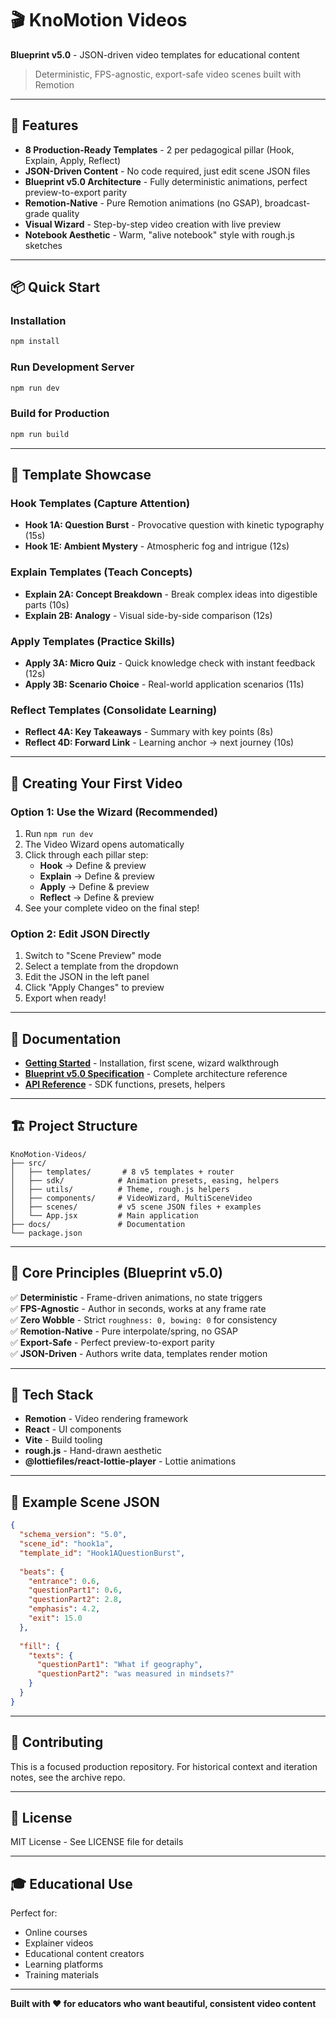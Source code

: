 # 🎬 KnoMotion Videos

**Blueprint v5.0** - JSON-driven video templates for educational content

> Deterministic, FPS-agnostic, export-safe video scenes built with Remotion

---

## 🌟 Features

- **8 Production-Ready Templates** - 2 per pedagogical pillar (Hook, Explain, Apply, Reflect)
- **JSON-Driven Content** - No code required, just edit scene JSON files
- **Blueprint v5.0 Architecture** - Fully deterministic animations, perfect preview-to-export parity
- **Remotion-Native** - Pure Remotion animations (no GSAP), broadcast-grade quality
- **Visual Wizard** - Step-by-step video creation with live preview
- **Notebook Aesthetic** - Warm, "alive notebook" style with rough.js sketches

---

## 📦 Quick Start

### Installation

```bash
npm install
```

### Run Development Server

```bash
npm run dev
```

### Build for Production

```bash
npm run build
```

---

## 🎨 Template Showcase

### Hook Templates (Capture Attention)
- **Hook 1A: Question Burst** - Provocative question with kinetic typography (15s)
- **Hook 1E: Ambient Mystery** - Atmospheric fog and intrigue (12s)

### Explain Templates (Teach Concepts)
- **Explain 2A: Concept Breakdown** - Break complex ideas into digestible parts (10s)
- **Explain 2B: Analogy** - Visual side-by-side comparison (12s)

### Apply Templates (Practice Skills)
- **Apply 3A: Micro Quiz** - Quick knowledge check with instant feedback (12s)
- **Apply 3B: Scenario Choice** - Real-world application scenarios (11s)

### Reflect Templates (Consolidate Learning)
- **Reflect 4A: Key Takeaways** - Summary with key points (8s)
- **Reflect 4D: Forward Link** - Learning anchor → next journey (10s)

---

## 🚀 Creating Your First Video

### Option 1: Use the Wizard (Recommended)

1. Run `npm run dev`
2. The Video Wizard opens automatically
3. Click through each pillar step:
   - **Hook** → Define & preview
   - **Explain** → Define & preview
   - **Apply** → Define & preview
   - **Reflect** → Define & preview
4. See your complete video on the final step!

### Option 2: Edit JSON Directly

1. Switch to "Scene Preview" mode
2. Select a template from the dropdown
3. Edit the JSON in the left panel
4. Click "Apply Changes" to preview
5. Export when ready!

---

## 📖 Documentation

- **[Getting Started](./docs/GETTING_STARTED.md)** - Installation, first scene, wizard walkthrough
- **[Blueprint v5.0 Specification](./docs/BLUEPRINT_V5.md)** - Complete architecture reference
- **[API Reference](./docs/API_REFERENCE.md)** - SDK functions, presets, helpers

---

## 🏗️ Project Structure

```
KnoMotion-Videos/
├── src/
│   ├── templates/       # 8 v5 templates + router
│   ├── sdk/            # Animation presets, easing, helpers
│   ├── utils/          # Theme, rough.js helpers
│   ├── components/     # VideoWizard, MultiSceneVideo
│   ├── scenes/         # v5 scene JSON files + examples
│   └── App.jsx         # Main application
├── docs/               # Documentation
└── package.json
```

---

## 🎯 Core Principles (Blueprint v5.0)

✅ **Deterministic** - Frame-driven animations, no state triggers  
✅ **FPS-Agnostic** - Author in seconds, works at any frame rate  
✅ **Zero Wobble** - Strict `roughness: 0, bowing: 0` for consistency  
✅ **Remotion-Native** - Pure interpolate/spring, no GSAP  
✅ **Export-Safe** - Perfect preview-to-export parity  
✅ **JSON-Driven** - Authors write data, templates render motion

---

## 🔧 Tech Stack

- **Remotion** - Video rendering framework
- **React** - UI components
- **Vite** - Build tooling
- **rough.js** - Hand-drawn aesthetic
- **@lottiefiles/react-lottie-player** - Lottie animations

---

## 📝 Example Scene JSON

```json
{
  "schema_version": "5.0",
  "scene_id": "hook1a",
  "template_id": "Hook1AQuestionBurst",
  
  "beats": {
    "entrance": 0.6,
    "questionPart1": 0.6,
    "questionPart2": 2.8,
    "emphasis": 4.2,
    "exit": 15.0
  },
  
  "fill": {
    "texts": {
      "questionPart1": "What if geography",
      "questionPart2": "was measured in mindsets?"
    }
  }
}
```

---

## 🤝 Contributing

This is a focused production repository. For historical context and iteration notes, see the archive repo.

---

## 📄 License

MIT License - See LICENSE file for details

---

## 🎓 Educational Use

Perfect for:
- Online courses
- Explainer videos
- Educational content creators
- Learning platforms
- Training materials

---

**Built with ❤️ for educators who want beautiful, consistent video content**
